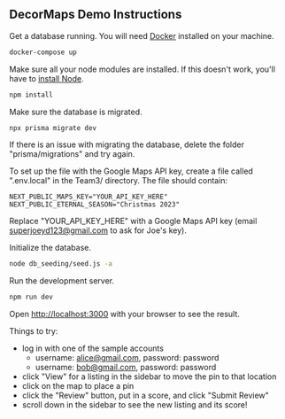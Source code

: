 ## DecorMaps Demo Instructions

Get a database running. You will need [Docker](https://docs.docker.com/engine/install/) installed on your machine. 
```bash
docker-compose up
```

Make sure all your node modules are installed. If this doesn't work, you'll have to [install Node](https://nodejs.org/en/download).
```bash
npm install
```

Make sure the database is migrated. 
```bash
npx prisma migrate dev
```
If there is an issue with migrating the database, delete the folder "prisma/migrations" and try again.

To set up the file with the Google Maps API key, create a file called ".env.local" in the Team3/ directory. 
The file should contain:
```
NEXT_PUBLIC_MAPS_KEY="YOUR_API_KEY_HERE"
NEXT_PUBLIC_ETERNAL_SEASON="Christmas 2023"
```
Replace "YOUR_API_KEY_HERE" with a Google Maps API key (email superjoeyd123@gmail.com to ask for Joe's key).

Initialize the database.
```bash
node db_seeding/seed.js -a
```

Run the development server.
```bash
npm run dev
```

Open [http://localhost:3000](http://localhost:3000) with your browser to see the result.

Things to try:
* log in with one of the sample accounts
    * username: alice@gmail.com, password: password
    * username: bob@gmail.com, password: password
* click "View" for a listing in the sidebar to move the pin to that location
* click on the map to place a pin
* click the "Review" button, put in a score, and click "Submit Review"
* scroll down in the sidebar to see the new listing and its score!
